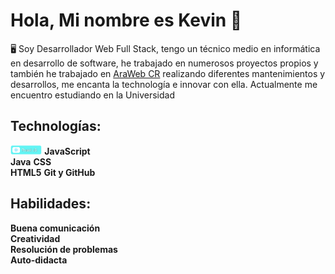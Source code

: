 # Hola, Mi nombre es Kevin 👋

🖥️ Soy Desarrollador Web Full Stack, tengo un técnico medio en informática en desarrollo de software, he trabajado en numerosos proyectos propios y también he trabajado en <a href="https://arawebcr.com/">AraWeb CR</a> realizando diferentes mantenimientos y desarrollos, me encanta la technología e innovar con ella. Actualmente me encuentro estudiando en la Universidad

## Technologías:
<img src="https://github.com/KevinJo28/KevinJo28/blob/main/Logos/React.png" style="height: 10%; width:10%;"/>
<b>JavaScript</b>
<br>
<b>Java</b>
<b>    CSS</b>
<br>
<b>HTML5</b>
<b>Git y GitHub</b>

## Habilidades:
<b>Buena comunicación </b>
<br>
<b>Creatividad</b>
<br>
<b>Resolución de problemas</b>
<br>
<b>Auto-didacta</b>





